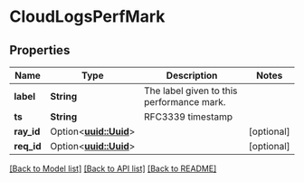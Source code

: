 # CloudLogsPerfMark

## Properties

Name | Type | Description | Notes
------------ | ------------- | ------------- | -------------
**label** | **String** | The label given to this performance mark. | 
**ts** | **String** | RFC3339 timestamp | 
**ray_id** | Option<[**uuid::Uuid**](uuid::Uuid.md)> |  | [optional]
**req_id** | Option<[**uuid::Uuid**](uuid::Uuid.md)> |  | [optional]

[[Back to Model list]](../README.md#documentation-for-models) [[Back to API list]](../README.md#documentation-for-api-endpoints) [[Back to README]](../README.md)


